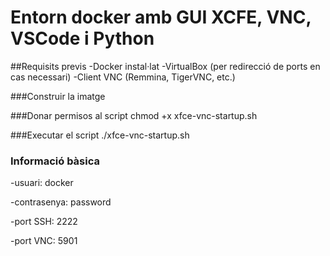 # Entorn docker amb GUI XCFE, VNC, VSCode i Python

##Requisits previs
-Docker instal·lat
-VirtualBox (per redirecció de ports en cas necessari)
-Client VNC (Remmina, TigerVNC, etc.)

###Construir la imatge

###Donar permisos al script
chmod +x xfce-vnc-startup.sh

###Executar el script
./xfce-vnc-startup.sh

### Informació bàsica

-usuari: docker

-contrasenya: password

-port SSH: 2222

-port VNC: 5901
